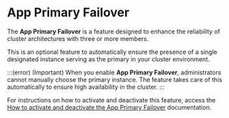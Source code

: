 # App Primary Failover

The **App Primary Failover** is a feature designed to enhance the reliability of cluster architectures with three or more members.

This is an optional feature to automatically ensure the presence of a single designated instance serving as the primary in your cluster environment.

:::(error) (Important)
When you enable **App Primary Failover**, administrators cannot manually choose the primary instance. The feature takes care of this automatically to ensure high availability in the cluster.
:::

For instructions on how to activate and deactivate this feature, access the [How to activate and deactivate the App Primary Failover](/v4/docs/installation-how-to-activate-and-deactivate-the-app-primary-failover) documentation.

